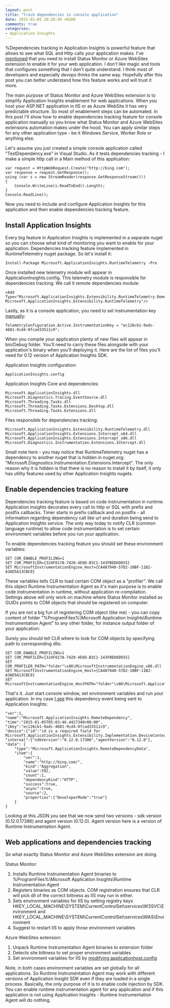 ```yaml
---
layout: post
title: "track dependencies in console application"
date: 2015-01-05 20:28:50 +0200
comments: true
categories: 
- Application Insights
---
```

%Dependencies tracking in Application Insights is powerful feature that allows to see what SQL and Http calls your application makes. I've [mentioned](/blog/2014/12/28/application-insights-extension-for-azure-websites/) that you need to install Status Monitor or Azure WebSites extension to enable it for your web application. I don't like magic and tools that configures something that I don't quite understand. I think most of developers and especially devops thinks the same way. Hopefully after this post you can better understand how this feature works and will trust it more.   

The main purpose of Status Monitor and Azure WebSites extension is to simplify Application Insights enablement for web applications. When you host your ASP.NET application in IIS or as Azure WebSite it has very predictable structure. So most of enablement steps can be automated. In this post I'll show how to enable dependencies tracking feature for console application manually so you know what Status Monitor and Azure WebSites extensions automation makes under the hood. You can apply similar steps for any other application type - be it Windows Service, Worker Role or anything else.  


Let's assume you just created a simple console application called "TestDependency.exe" in Visual Studio. As it tests dependencies tracking - I make a simple http call in a Main method of this application:

``` 
var request = HttpWebRequest.Create("http://bing.com");
var response = request.GetResponse();
using (var s = new StreamReader(response.GetResponseStream()))
{
    Console.WriteLine(s.ReadToEnd().Length);
}
Console.ReadLine();
```

Now you need to include and configure Application Insights for this application and then enable dependencies tracking feature. 


Install Application Insights
----------------------------

Every big feature in Application Insights is implemented in a separate nuget so you can choose what kind of monitoring you want to enable for your application. Dependencies tracking feature implemented in RuntimeTelemetry nuget package. So let's install it:

```
Install-Package Microsoft.ApplicationInsights.RuntimeTelemetry -Pre
```

Once installed new telemetry module will appear in ApplicationInsights.config. This telemetry module is responsible for dependencies tracking. We call it remote dependencies module:

``` 
<Add Type="Microsoft.ApplicationInsights.Extensibility.RuntimeTelemetry.RemoteDependencyModule, Microsoft.ApplicationInsights.Extensibility.RuntimeTelemetry"/>
```

Lastly, as it is a console application, you need to set instrumentation key [manually](/blog/2014/11/17/programmatically-set-instrumenttion-key/): 

``` 
TelemetryConfiguration.Active.InstrumentationKey = "ec126cb1-9adc-4681-9cd4-0fcad33511c9";
```

When you compile your application plenty of new files will appear in bin/Debug folder. You'll need to carry these files alongside with your application's binary when you'll deploying it. Here are the list of files you'll need for 0.12 version of Application Insights SDK.

Application Insights configuration:

``` 
ApplicationInsights.config
```

Application Insights Core and dependencies:

```
Microsoft.ApplicationInsights.dll
Microsoft.Diagnostics.Tracing.EventSource.dll
Microsoft.Threading.Tasks.dll
Microsoft.Threading.Tasks.Extensions.Desktop.dll
Microsoft.Threading.Tasks.Extensions.dll
```

Files responsible for dependencies tracking:

```
Microsoft.ApplicationInsights.Extensibility.RuntimeTelemetry.dll
Microsoft.ApplicationInsights.Extensions.Intercept_x64.dll
Microsoft.ApplicationInsights.Extensions.Intercept_x86.dll
Microsoft.Diagnostics.Instrumentation.Extensions.Intercept.dll
```

Small note here - you may notice that RuntimeTelemetry nuget has a dependency to another nuget that is hidden in nuget.org: "Microsoft.Diagnostics.Instrumentation.Extensions.Intercept". The only reason why it is hidden is that there is no reason to install it by itself, it only has utility features used by other Application Insights nugets.


Enable dependencies tracking feature
------------------------------------

Dependencies tracking feature is based on code instrumentation in runtime. Application Insights decorates every call to http or SQL with prefix and postfix callbacks. Timer starts in prefix callback and on postfix - all information regarding dependency call like url and duration being send to Application Insights service. The only way today to notify CLR (common language runtime) to allow code instrumentation is to set certain environment variables before you run your application. 

To enable dependencies tracking feature you should set these environment variables:

```
SET COR_ENABLE_PROFILING=1
SET COR_PROFILER={324F817A-7420-4E6D-B3C1-143FBED6D855}
SET MicrosoftInstrumentationEngine_Host={CA487940-57D2-10BF-11B2-A3AD5A13CBC0}
```

These variables tells CLR to load certain COM object as a "profiler". We call this object Runtime Instrumentation Agent as it's main purpose is to enable code instrumentation in runtime, without application re-compilation. Settings above will only work on machine where Status Monitor installed as GUIDs points to COM objects that should be registered on computer. 

If you are not a big fun of registering COM object (like me) - you can copy content of folder "%ProgramFiles%\Microsoft Application Insights\Runtime Instrumentation Agent" to any other folder, for instance output folder of your application: 

Surely you should tell CLR where to look for COM objects by specifying path to corresponding dlls:

```
SET COR_ENABLE_PROFILING=1
SET COR_PROFILER={324F817A-7420-4E6D-B3C1-143FBED6D855}
SET COR_PROFILER_PATH="folder"\x86\MicrosoftInstrumentationEngine_x86.dll
SET MicrosoftInstrumentationEngine_Host={CA487940-57D2-10BF-11B2-A3AD5A13CBC0}
SET MicrosoftInstrumentationEngine_HostPATH="folder"\x86\Microsoft.ApplicationInsights.ExtensionsHost_x86.dll
```

That's it. Just start console window, set environment variables and run your application. In my case [I see](/blog/2014/12/19/proxy-application-insights-events/) this dependency event being sent to Application Insights:

``` 
"ver":1,
"name":"Microsoft.ApplicationInsights.RemoteDependency",
"time":"2015-01-05T05:03:46.4427348+00:00",
"iKey":"ec126cb1-9adc-4681-9cd4-0fcad33511c9",
"device":{"id":"id is a required field for Microsoft.ApplicationInsights.Extensibility.Implementation.DeviceContext"},
"internal":{"sdkVersion":"0.12.0.17386","agentVersion":"0.12.0"},
"data": {
	"type":"Microsoft.ApplicationInsights.RemoteDependencyData",
 	"item":{
 		"ver":1,
 		"name":"http://bing.com/",
 		"kind":"Aggregation",
 		"value":592,
 		"count":1,
 		"dependencyKind":"HTTP",
 		"success":true,
 		"async":true,
 		"source":2,
 		"properties":{"DeveloperMode":"true"}
 	}
}
```

Looking at this JSON you see that we now send two versions - sdk version (0.12.0.17386) and agent version (0.12.0). Agent version here is a version of Runtime Instrumentation Agent.

Web applications and dependencies tracking
------------------------------------------

So what exactly Status Monitor and Azure WebSites extension are doing. 

Status Monitor:

1. Installs Runtime Instrumentation Agent binaries to %ProgramFiles%\Microsoft Application Insights\Runtime Instrumentation Agent
2. Registers binaries as COM objects. COM registration ensures that CLR will pick dll of the correct bittness as IIS may run in either.
3. Sets environment variables for IIS by setting registry keys HKEY_LOCAL_MACHINE\SYSTEM\CurrentControlSet\services\W3SVC\Environment and HKEY_LOCAL_MACHINE\SYSTEM\CurrentControlSet\services\WAS\Environment
4. Suggest to restart IIS to apply those environment variables

Azure WebSites extension:

1. Unpack Runtime Instrumentation Agent binaries to extension folder
2. Detects site bittness to set proper environment variables 
3. Set environment variables for IIS by [modifying applicationhost.config](http://blogs.msdn.com/b/waws/archive/2014/06/17/transform-your-microsoft-azure-web-site.aspx)

Note, in both cases environment variables are set globally for all applications. So Runtime Instrumentation Agent may work with different versions of Application Insight SDK even if they are loaded in a single process. Basically, the only purpose of it is to enable code injection by SDK. You can enable runtime instrumentation agent for any application and if this application is not using Application Insights - Runtime Instrumentation Agent will do nothing.

